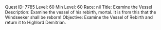Quest ID: 7785
Level: 60
Min Level: 60
Race: nil
Title: Examine the Vessel
Description: Examine the vessel of his rebirth, mortal. It is from this that the Windseeker shall be reborn!
Objective: Examine the Vessel of Rebirth and return it to Highlord Demitrian.
